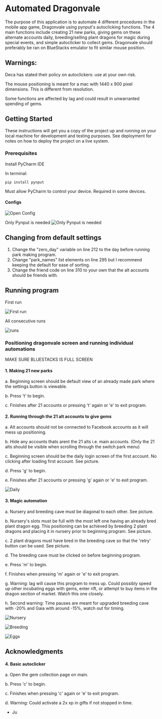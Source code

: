 # Automated Dragonvale

  The purpose of this application is to automate 4 different procedures in the mobile app game, Dragonvale using pynput's 
  autoclicking functions. The 4 main functions include creating 21 new parks, giving gems on these alternate accounts daily,
  breeding/selling plant dragons for magic during special events, and simple autoclicker to collect gems. Dragonvale should
  preferably be ran on BlueStacks emulator to fit similar mouse position. 
  
## Warnings:

  Deca has stated their policy on autoclickers: use at your own risk. 
  
  The mouse positioning is meant for a mac with 1440 x 900 pixel dimensions. This is different from resolution. 
  
  Some functions are affected by lag and could result in unwarranted spending of gems.
  
  
## Getting Started

These instructions will get you a copy of the project up and running on your local machine for development and testing purposes. See deployment for notes on how to deploy the project on a live system.

### Prerequisites

Install PyCharm IDE

In terminal:
```
pip install pynput
```

Must allow PyCharm to control your device. Required in some devices. 

#### Configs

![Open Config](https://github.com/chanelton/dragonvale/blob/master/Screen%20Shot%202020-06-14%20at%201.13.12%20AM.png)

Only Pynput is needed
![Only Pynput is needed](https://github.com/chanelton/dragonvale/blob/master/Screen%20Shot%202020-06-14%20at%201.13.50%20AM.png)

## Changing from default settings
1. Change the "zero_day" variable on line 212 to the day before running park making program.
2. Change "park_names" list elements on line 295 but I recommend keeping the default for ease of sorting.
3. Change the friend code on line 310 to your own that the alt accounts should be friends with.

## Running program

First run

![First run](https://github.com/chanelton/dragonvale/blob/master/Screen%20Shot%202020-06-14%20at%201.28.27%20AM.png)

All consecutive runs

![runs](https://github.com/chanelton/dragonvale/blob/master/Screen%20Shot%202020-06-14%20at%201.30.25%20AM.png)

### Positioning dragonvale screen and running individual automations

MAKE SURE BLUESTACKS IS FULL SCREEN

#### 1. Making 21 new parks
a. Beginning screen should be default view of an already made park where the settings button is viewable.

b. Press 't' to begin.

c. Finishes after 21 accounts or pressing 't' again or 'e' to exit program.

#### 2. Running through the 21 alt accounts to give gems

a. Alt accounts should not be connected to Facebook accounts as it will mess up positioning.

b. Hide any accounts thats arent the 21 alts i.e. main accounts. (Only the 21 alts should be visible when scrolling 
  through the switch park menu)

c. Beginning screen should be the daily login screen of the first account. No clicking after loading first account.
    See picture.

d. Press 'g' to begin.

e. Finishes after 21 accounts or pressing 'g' again or 'e' to exit program.

![Daily](https://github.com/chanelton/dragonvale/blob/master/Screen%20Shot%202020-06-14%20at%201.44.36%20AM.png)


#### 3. Magic automation

a. Nursery and breeding cave must be diagonal to each other. See picture.

b. Nursery's slots must be full with the most left one having an already bred plant dragon egg. This positioning can be
  achieved by breeding 2 plant dragons and placing it in nursery prior to beginning program. See picture.

c. 2 plant dragons must have bred in the breeding cave so that the 'retry' button can be used. See picture.

d. The breeding cave must be clicked on before beginning program.

e. Press 'm' to begin.

f. Finishes when pressing 'm' again or 'e' to exit program.

g. Warning: lag will cause this program to mess up. Could possibly speed up other incubating eggs with gems, enter rift,
   or attempt to buy items in the dragon section of market. Watch this one closely. 

h. Second warning: Time pauses are meant for upgraded breeding cave with -20% and Gaia with around -15%, watch out for timing.

![Nursery](https://github.com/chanelton/dragonvale/blob/master/Screen%20Shot%202020-06-14%20at%201.51.24%20AM.png)

![Breeding](https://github.com/chanelton/dragonvale/blob/master/Screen%20Shot%202020-06-14%20at%201.51.33%20AM.png)

![Eggs](https://github.com/chanelton/dragonvale/blob/master/Screen%20Shot%202020-06-14%20at%201.51.41%20AM.png)
## Acknowledgments

#### 4. Basic autoclicker

a. Open the gem collection page on main.

b. Press 'c' to begin.

c. Finishes when pressing 'c' again or 'e' to exit program.

d. Warning: Could activate a 2x xp in gifts if not stopped in time.

* Ju
